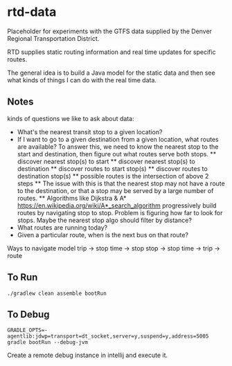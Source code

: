 # rtd-data

Placeholder for experiments with the GTFS data supplied by the Denver Regional Transportation District.

RTD supplies static routing information and real time updates for specific routes.

The general idea is to build a Java model for the static data and then see
what kinds of things I can do with the real time data.

## Notes

kinds of questions we like to ask about data:
* What's the nearest transit stop to a given location?
* If I want to go to a given destination from a given location, what routes are available? To answer this, we need to
know the nearest stop to the start and destination, then figure out what routes serve both stops.
** discover nearest stop(s) to start
** discover nearest stop(s) to destination
** discover routes to start stop(s)
** discover routes to destination stop(s)
** possible routes is the intersection of above 2 steps
** The issue with this is that the nearest stop may not have a route to the destination, or that a stop may be served
by a large number of routes.
** Algorithms like Dijkstra & A* https://en.wikipedia.org/wiki/A*_search_algorithm progressively build routes by navigating
stop to stop. Problem is figuring how far to look for stops. Maybe the nearest stop algo should filter by distance?
* What routes are running today?
* Given a particular route, when is the next bus on that route?

Ways to navigate model
trip -> stop time -> stop
stop -> stop time -> trip -> route

## To Run

`./gradlew clean assemble bootRun`

## To Debug

`GRADLE_OPTS=-agentlib:jdwp=transport=dt_socket,server=y,suspend=y,address=5005 gradle bootRun --debug-jvm`

Create a remote debug instance in intellij and execute it.